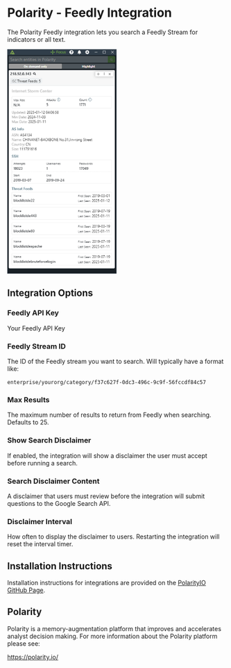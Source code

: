 # Polarity - Feedly Integration

The Polarity Feedly integration lets you search a Feedly Stream for indicators or all text.

<img src=./images/overlay.png width=50%>

## Integration Options

### Feedly API Key
Your Feedly API Key

### Feedly Stream ID
The ID of the Feedly stream you want to search. Will typically have a format like:

```
enterprise/yourorg/category/f37c627f-0dc3-496c-9c9f-56fccdf84c57
```

### Max Results
The maximum number of results to return from Feedly when searching. Defaults to 25.

### Show Search Disclaimer
If enabled, the integration will show a disclaimer the user must accept before running a search.

### Search Disclaimer Content
A disclaimer that users must review before the integration will submit questions to the Google Search API.

### Disclaimer Interval
How often to display the disclaimer to users. Restarting the integration will reset the interval timer.

## Installation Instructions

Installation instructions for integrations are provided on the [PolarityIO GitHub Page](https://polarityio.github.io/).

## Polarity

Polarity is a memory-augmentation platform that improves and accelerates analyst decision making. For more information about the Polarity platform please see:

https://polarity.io/
